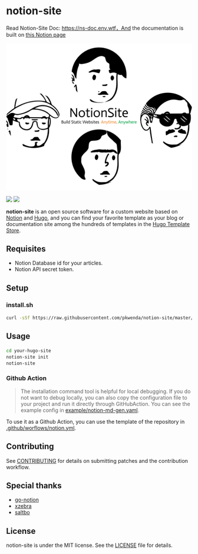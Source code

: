 # notion-site

Read Notion-Site Doc: https://ns-doc.env.wtf，And the documentation is built on [this Notion page](https://zhuangwenda.notion.site/2bd00e5dfff3449ba81e0142f8af9bbb?v=065c41ad42be4683966e10f476e60afd) 

![](img/notion-site.png)

[![](https://img.shields.io/github/v/release/pkwenda/notion-site.svg)](https://github.com/bonaysoft/notion-md-gen/releases)
[![](https://img.shields.io/github/license/pkwenda/notion-site.svg)](https://github.com/bonaysoft/notion-md-gen/blob/master/LICENSE)

**notion-site** is an open source software for a custom website based on [Notion](https://www.notion.so/) and [Hugo](https://gohugo.io/), and you can find your favorite template as your blog or documentation site among the hundreds of templates in the [Hugo Template Store](https://themes.gohugo.io/).

## Requisites
- Notion Database id for your articles.
- Notion API secret token.


## Setup

### install.sh

```bash
curl -sSf https://raw.githubusercontent.com/pkwenda/notion-site/master/install.sh | sh
```
 

## Usage



```bash
cd your-hugo-site
notion-site init
notion-site
```

### Github Action

> The installation command tool is helpful for local debugging. If you do not want to debug locally, you can also copy the configuration file to your project and run it directly through GitHubAction. You can see the example config in [example/notion-md-gen.yaml](example/notion-md-gen.yaml).

To use it as a Github Action, you can use the template  of the repository
in [.github/worflows/notion.yml](.github/workflows/notion.yml).

## Contributing

See [CONTRIBUTING](CONTRIBUTING.md) for details on submitting patches and the contribution workflow.

## Special thanks

- [go-notion](https://github.com/dstotijn/go-notion)
- [xzebra](https://github.com/xzebra)
- [saltbo](https://github.com/saltbo)


 
## License

notion-site is under the MIT license. See the [LICENSE](/LICENSE) file for details.